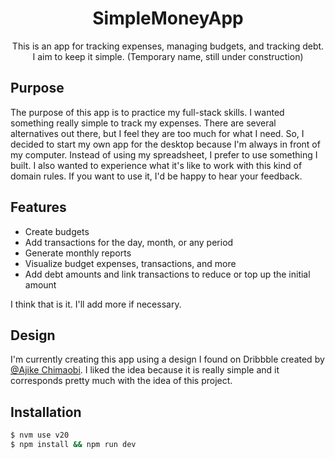 <a name="readme-top"></a>

<div align="center">

# SimpleMoneyApp

This is an app for tracking expenses, managing budgets, and tracking debt. I aim to keep it simple. (Temporary name, still under construction)

</div>

## Purpose

The purpose of this app is to practice my full-stack skills. I wanted something really simple to track my expenses. There are several alternatives out there, but I feel they are too much for what I need. So, I decided to start my own app for the desktop because I'm always in front of my computer. Instead of using my spreadsheet, I prefer to use something I built. I also wanted to experience what it's like to work with this kind of domain rules. If you want to use it, I'd be happy to hear your feedback.

## Features

- Create budgets
- Add transactions for the day, month, or any period
- Generate monthly reports
- Visualize budget expenses, transactions, and more
- Add debt amounts and link transactions to reduce or top up the initial amount

I think that is it. I'll add more if necessary.

## Design

I'm currently creating this app using a design I found on Dribbble created by [@Ajike Chimaobi](https://dribbble.com/shots/22698352-TrackIt-A-budget-tracker-web-app). I liked the idea because it is really simple and it corresponds pretty much with the idea of this project.

## Installation

```bash
$ nvm use v20
$ npm install && npm run dev
```
